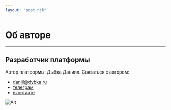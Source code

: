 ```yaml
---
layout: "post.njk"
---
```


# Об авторе

---

## Разработчик платформы

Автор платформы: Дыбка Даниил. Связаться с автором:

- [daniil@dybka.ru](mailto:daniil@dybka.ru)
- [телеграм](https://ddybka.t.me)
- [вконтакте](https://vk.com/ddybka)

![Alt](https://dybka.ru/img/baumanka/box2.jpg)
